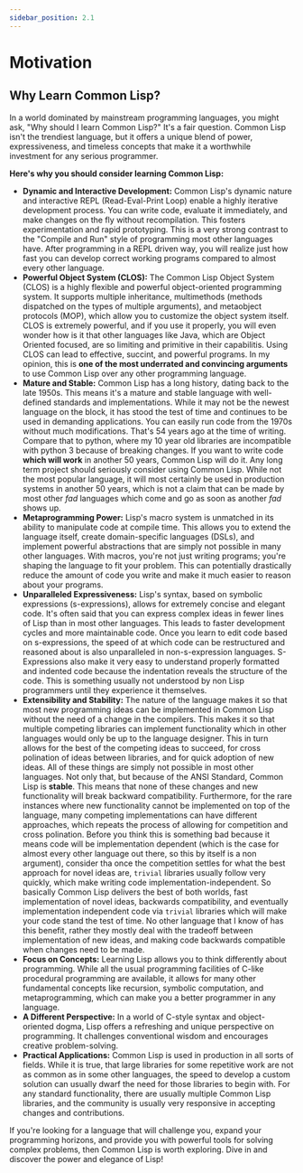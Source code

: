 ```yaml
---
sidebar_position: 2.1
---
```


# Motivation

## Why Learn Common Lisp?

In a world dominated by mainstream programming languages, you might ask, "Why should I learn Common Lisp?" It's a fair question. Common Lisp isn't the trendiest language, but it offers a unique blend of power, expressiveness, and timeless concepts that make it a worthwhile investment for any serious programmer.

**Here's why you should consider learning Common Lisp:**

* **Dynamic and Interactive Development:** Common Lisp's dynamic nature and interactive REPL (Read-Eval-Print Loop) enable a highly iterative development process. You can write code, evaluate it immediately, and make changes on the fly without recompilation. This fosters experimentation and rapid prototyping. This is a very strong contrast to the "Compile and Run" style of programming most other languages have. After programming in a REPL driven way, you will realize just how fast you can develop correct working programs compared to almost every other language.
* **Powerful Object System (CLOS):** The Common Lisp Object System (CLOS) is a highly flexible and powerful object-oriented programming system. It supports multiple inheritance, multimethods (methods dispatched on the types of multiple arguments), and metaobject protocols (MOP), which allow you to customize the object system itself. CLOS is extremely powerful, and if you use it properly, you will even wonder how is it that other languages like Java, which are Object Oriented focused, are so limiting and primitive in their capabilitis. Using CLOS can lead to effective, succint, and powerful programs. In my opinion, this is **one of the most underrated and convincing arguments** to use Common Lisp over any other programming language.
* **Mature and Stable:** Common Lisp has a long history, dating back to the late 1950s. This means it's a mature and stable language with well-defined standards and implementations. While it may not be the newest language on the block, it has stood the test of time and continues to be used in demanding applications. You can easily run code from the 1970s without much modifications. That's 54 years ago at the time of writing. Compare that to python, where my 10 year old libraries are incompatible with python 3 because of breaking changes. If you want to write code **which will work** in another 50 years, Common Lisp will do it. Any long term project should seriously consider using Common Lisp. While not the most popular language, it will most certainly be used in production systems in another 50 years, which is not a claim that can be made by most other *fad* languages which come and go as soon as another *fad* shows up.
* **Metaprogramming Power:** Lisp's macro system is unmatched in its ability to manipulate code at compile time. This allows you to extend the language itself, create domain-specific languages (DSLs), and implement powerful abstractions that are simply not possible in many other languages. With macros, you're not just writing programs; you're shaping the language to fit your problem. This can potentially drastically reduce the amount of code you write and make it much easier to reason about your programs.
* **Unparalleled Expressiveness:** Lisp's syntax, based on symbolic expressions (s-expressions), allows for extremely concise and elegant code. It's often said that you can express complex ideas in fewer lines of Lisp than in most other languages. This leads to faster development cycles and more maintainable code. Once you learn to edit code based on s-expressions, the speed of at which code can be restructured and reasoned about is also unparalleled in non-s-expression languages. S-Expressions also make it very easy to understand properly formatted and indented code because the indentation reveals the structure of the code. This is something usually not understood by non Lisp programmers until they experience it themselves.
* **Extensibility and Stability:** The nature of the language makes it so that most new programming ideas can be implemented in Common Lisp without the need of a change in the compilers. This makes it so that multiple competing libraries can implement functionality which in other languages would only be up to the language designer. This in turn allows for the best of the competing ideas to succeed, for cross polination of ideas between libraries, and for quick adoption of new ideas. All of these things are simply not possible in most other languages. Not only that, but because of the ANSI Standard, Common Lisp is **stable**. This means that none of these changes and new functionality will break backward compatibility. Furthermore, for the rare instances where new functionality cannot be implemented on top of the language, many competing implementations can have different approaches, which repeats the process of allowing for competition and cross polination. Before you think this is something bad because it means code will be implementation dependent (which is the case for almost every other language out there, so this by itself is a non argument), consider tha once the competition settles for what the best approach for novel ideas are, `trivial` libraries usually follow very quickly, which make writing code implementation-independent. So basically Common Lisp delivers the best of both worlds, fast implementation of novel ideas, backwards compatibility, and eventually implementation independent code via `trivial` libraries which will make your code stand the test of time. No other language that I know of has this benefit, rather they mostly deal with the tradeoff between implementation of new ideas, and making code backwards compatible when changes need to be made.
* **Focus on Concepts:** Learning Lisp allows you to think differently about programming. While all the usual programming facilities of C-like procedural programming are available, it allows for many other fundamental concepts like recursion, symbolic computation, and metaprogramming, which can make you a better programmer in any language.
* **A Different Perspective:** In a world of C-style syntax and object-oriented dogma, Lisp offers a refreshing and unique perspective on programming. It challenges conventional wisdom and encourages creative problem-solving.
* **Practical Applications:** Common Lisp is used in production in all sorts of fields. While it is true, that large libraries for some repetitive work are not as common as in some other languages, the speed to develop a custom solution can usually dwarf the need for those libraries to begin with. For any standard functionality, there are usually multiple Common Lisp libraries, and the community is usually very responsive in accepting changes and contributions.

If you're looking for a language that will challenge you, expand your programming horizons, and provide you with powerful tools for solving complex problems, then Common Lisp is worth exploring. Dive in and discover the power and elegance of Lisp!
